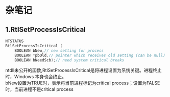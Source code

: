 # 杂笔记
## 1.RtlSetProcessIsCritical
```c
NTSTATUS 
RtlSetProcessIsCritical (
    BOOLEAN bNew,// new setting for process
    BOOLEAN *pbOld,// pointer which receives old setting (can be null)
    BOOLEAN bNeedScb);// need system critical breaks
```

ntdll未公开的函数,RtlSetProcessIsCritical是将进程设置为系统关键。进程终止时，Windows 本身也会终止。  
bNew设置为TRUE时，表示将当前进程标记为critical process；设置为FALSE时，当前进程不是critical process
